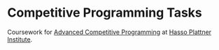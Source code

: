 # Competitive Programming Tasks
Coursework for [Advanced Competitive Programming](https://hpi.de/studium/lehrveranstaltungen/it-systems-engineering-ma/lehrveranstaltung/course/0/sommersemester-2017-advanced-competitive-programming.html) at [Hasso Plattner Institute](https://hpi.de/).
